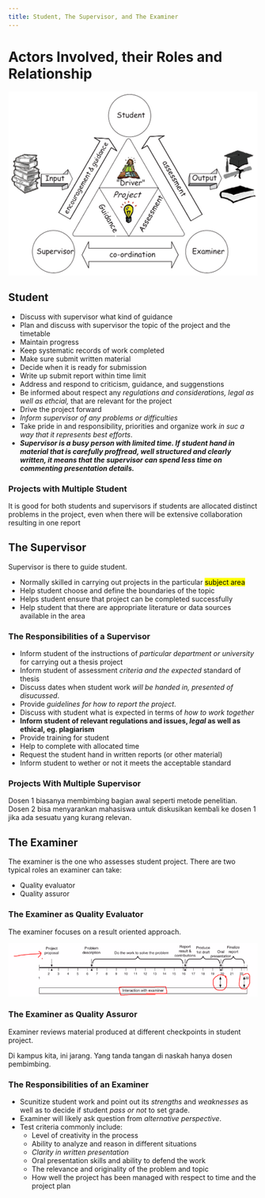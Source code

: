 ```yaml
---
title: Student, The Supervisor, and The Examiner
---
```


# Actors Involved, their Roles and Relationship

![](/assets/img/input-output-actors.png)

## Student

- Discuss with supervisor what kind of guidance
- Plan and discuss with supervisor the topic of the project and the timetable
- Maintain progress
- Keep systematic records of work completed
- Make sure submit written material
- Decide when it is ready for submission
- Write up submit report within time limit
- Address and respond to criticism, guidance, and suggenstions
- Be informed about respect any _regulations and considerations, legal as well as ethcial,_ that are relevant for the project
- Drive the project forward
- *Inform supervisor of any problems or difficulties*
- Take pride in and responsibility, priorities and organize work _in suc a way that it represents best efforts_.
- **_Supervisor is a busy person with limited time. If student hand in material that is carefully proffread, well structured and clearly written, it means that the supervisor can spend less time on commenting presentation details._**

### Projects with Multiple Student

It is good for both students and supervisors if students are allocated distinct problems in the project, even when there will be extensive collaboration resulting in one report

## The Supervisor

Supervisor is there to guide student.

- Normally skilled in carrying out projects in the particular <mark>subject area</mark>
- Help student choose and define the boundaries of the topic
- Helps student ensure that project can be completed successfully
- Help student that there are appropriate literature or data sources available in the area

### The Responsibilities of a Supervisor

- Inform student of the instructions of _particular department or university_ for carrying out a thesis project
- Inform student of assessment _criteria and the expected_ standard of thesis
- Discuss dates when student work _will be handed in, presented of disucussed_.
- Provide _guidelines for how to report the project_.
- Discuss with student what is expected in terms of _how to work together_
- **Inform student of relevant regulations and issues, *legal* as well as ethical, eg. plagiarism**
- Provide training for student
- Help to complete with allocated time
- Request the student hand in written reports (or other material)
- Inform student to wether or not it meets the acceptable standard

### Projects With Multiple Supervisor

Dosen 1 biasanya membimbing bagian awal seperti metode penelitian. Dosen 2 bisa menyarankan mahasiswa untuk diskusikan kembali ke dosen 1 jika ada sesuatu yang kurang relevan.

## The Examiner

The examiner is the one who assesses student project. There are two typical roles an examiner can take:

- Quality evaluator
- Quality assuror 

### The Examiner as Quality Evaluator

The examiner focuses on a result oriented approach.

![](/assets/img/examiner-quality-evaluator.png)

### The Examiner as Quality Assuror

Examiner reviews material produced at different checkpoints in student project.

Di kampus kita, ini jarang. Yang tanda tangan di naskah hanya dosen pembimbing.

### The Responsibilities of an Examiner

- Scunitize student work and point out its _strengths_ and *weaknesses* as well as to decide if student _pass or not_ to set grade.
- Examiner will likely ask question from _alternative perspective_.
- Test criteria commonly include:
	- Level of creativity in the process
	- Ability to analyze and reason in different situations
	- *Clarity in written presentation*
	- Oral presentation skills and ability to defend the work
	- The relevance and originality of the problem and topic
	- How well the project has been managed with respect to time and the project plan